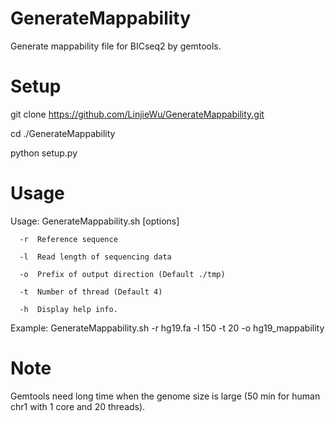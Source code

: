 # GenerateMappability
Generate mappability file for BICseq2 by gemtools.

# Setup
git clone https://github.com/LinjieWu/GenerateMappability.git

cd ./GenerateMappability

python setup.py

# Usage
Usage: GenerateMappability.sh [options]

      -r  Reference sequence
      
      -l  Read length of sequencing data
      
      -o  Prefix of output direction (Default ./tmp)
      
      -t  Number of thread (Default 4)
      
      -h  Display help info.

Example: GenerateMappability.sh -r hg19.fa -l 150 -t 20 -o hg19_mappability

# Note
Gemtools need long time when the genome size is large (50 min for human chr1 with 1 core and 20 threads).
